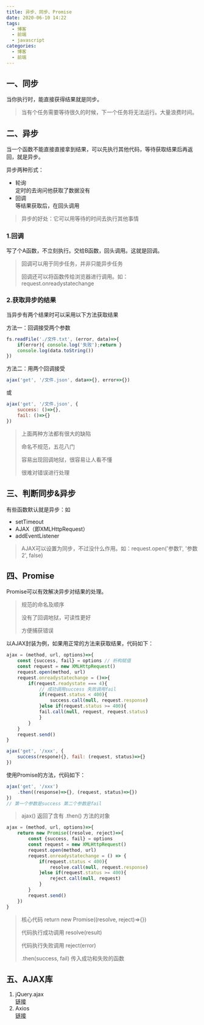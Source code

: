 ```yaml
---
title: 异步、同步、Promise
date: 2020-06-10 14:22
tags:
  - 博客
  - 前端
  - javascript
categories:
  - 博客
  - 前端
---
```


## 一、同步


当你执行时，能直接获得结果就是同步。



> 当有个任务需要等待很久的时候，下一个任务将无法运行。大量浪费时间。
>



## 二、异步


当一个函数不能直接直接拿到结果，可以先执行其他代码，等待获取结果后再返回，就是异步。



异步两种形式：



+ 轮询  
定时的去询问他获取了数据没有
+ 回调  
等结果获取后，在回头调用



> 异步的好处：它可以用等待的时间去执行其他事情
>



### 1.回调


写了个A函数，不立刻执行。交给B函数，回头调用。这就是回调。



> 回调可以用于同步任务，并非只能异步任务
>
> 回调还可以将函数传给浏览器进行调用。如：request.onreadystatechange
>



### 2.获取异步的结果


当异步有两个结果时可以采用以下方法获取结果



方法一：回调接受两个参数



```javascript
fs.readFile('./文件.txt', (error, data)=>{
    if(error){ console.log('失败');return }
    console.log(data.toString())
})
```



方法二：用两个回调接受



```javascript
ajax('get', '/文件.json', data=>{}, error=>{})
```



或



```javascript
ajax('get', '/文件.json', {
    success: ()=>{},
    fail: ()=>{}
})
```



> 上面两种方法都有很大的缺陷
>
> 命名不规范，五花八门
>
> 容易出现回调地狱，很容易让人看不懂
>
> 很难对错误进行处理
>



## 三、判断同步&异步


有些函数默认就是异步：如



+ setTimeout
+ AJAX（即XMLHttpRequest）
+ addEventListener



> AJAX可以设置为同步，不过没什么作用。如：request.open('参数1', '参数2', false)
>



## 四、Promise


Promise可以有效解决异步对结果的处理。



> 规范的命名及顺序
>
> 没有了回调地狱，可读性更好
>
> 方便捕获错误
>



以AJAX封装为例，如果用正常的方法来获取结果，代码如下：



```javascript
ajax = (method, url, options)=>{
    const {success, fail} = options // 析构赋值
    const request = new XMLHttpRequest()
    request.open(method, url)
    request.onreadystatechange = ()=>{
        if(request.readystate === 4){
            // 成功调用success 失败调用fail
            if(request.status < 400){
                success.call(null, request.response)
            }else if(request.status >= 400){
            fail.call(null, request, request.status)
            }
        }
    }
    request.send()
}

ajax('get', '/xxx', {
    success(respone){}, fail: (request, status)=>{}
})
```



使用Promise的方法，代码如下：



```javascript
ajax('get', '/xxx')
    .then((response)=>{}, (request, status)=>{})
})
// 第一个参数是success 第二个参数是fail
```



> ajax() 返回了含有 .then() 方法的对象
>



```javascript
ajax = (method, url, options)=>{
    return new Promise((resolve, reject)=>{
        const {success, fail} = options
        const request = new XMLHttpRequest()
        request.open(method, url)
        request.onreadystatechange = () => {
            if(request.status < 400){
                resolve.call(null, request.response)
            }else if(request.status >= 400){
                reject.call(null, request)
            }
        }
        request.send()
    })
}
```



> 核心代码 return new Promise((resolve, reject)=>{})
>
> 代码执行成功调用 resolve(result)
>
> 代码执行失败调用 reject(error)
>
> .then(success, fail) 传入成功和失败的函数
>



## 五、AJAX库


1. jQuery.ajax  
[链接](https://www.jquery123.com/)
2. Axios  
[链接](http://www.axios-js.com/)

